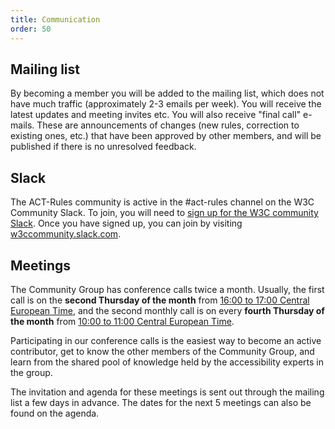 ```yaml
---
title: Communication
order: 50
---
```


## Mailing list

By becoming a member you will be added to the mailing list, which does not have much traffic (approximately 2-3 emails per week). You will receive the latest updates and meeting invites etc. You will also receive "final call" e-mails. These are announcements of changes (new rules, correction to existing ones, etc.) that have been approved by other members, and will be published if there is no unresolved feedback.

## Slack

The ACT-Rules community is active in the #act-rules channel on the W3C Community Slack. To join, you will need to [sign up for the W3C community Slack](https://w3ccommunity.slack.com/join/shared_invite/zt-drq1eer6-MlZgOJOWVAEV1UTp66ywAQ#/). Once you have signed up, you can join by visiting [w3ccommunity.slack.com](https://w3ccommunity.slack.com/).

## Meetings

The Community Group has conference calls twice a month. Usually, the first call is on the **second Thursday of the month** from [16:00 to 17:00 Central European Time](https://www.timeanddate.com/worldclock/fixedtime.html?msg=ACT-R+call&iso=20200813T16&p1=16&ah=1&am=00), and the second monthly call is on every **fourth Thursday of the month** from [10:00 to 11:00 Central European Time](https://www.timeanddate.com/worldclock/fixedtime.html?msg=ACT-R+call&iso=20200827T10&p1=16&ah=1&am=00).

Participating in our conference calls is the easiest way to become an active contributor, get to know the other members of the Community Group, and learn from the shared pool of knowledge held by the accessibility experts in the group.

The invitation and agenda for these meetings is sent out through the mailing list a few days in advance. The dates for the next 5 meetings can also be found on the agenda.
